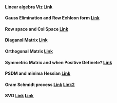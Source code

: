 #### Linear algebra Viz [Link](https://intuitive-math.club/linear-algebra/)
#### Gauss Elimination and Row Echleon form [Link](https://www.youtube.com/watch?v=eDb6iugi6Uk)
#### Row space and Col Space [Link](https://www.youtube.com/watch?v=DNc-hMtDc-I)
#### Diaganol Matrix [Link](https://byjus.com/maths/diagonal-matrix/)
#### Orthogonal Matrix [Link](https://medium.com/jun-devpblog/linear-algebra-9-properties-of-orthogonal-matrices-840b1d28ac20)
#### Symmetric Matrix and when Positive Definete? [Link](https://ocw.mit.edu/courses/mathematics/18-06sc-linear-algebra-fall-2011/positive-definite-matrices-and-applications/symmetric-matrices-and-positive-definiteness/MIT18_06SCF11_Ses3.1sum.pdf)
#### PSDM and minima Hessian [Link](https://ocw.mit.edu/courses/mathematics/18-06sc-linear-algebra-fall-2011/positive-definite-matrices-and-applications/positive-definite-matrices-and-minima/MIT18_06SCF11_Ses3.3sum.pdf)
#### Gram Schmidt process [Link](https://www.youtube.com/watch?v=Aslf3KGq2UE) [Link2](https://www.youtube.com/watch?v=0MtwqhIwdrI)
#### SVD [Link](https://www.youtube.com/watch?v=Nx0lRBaXoz4) [Link](https://gregorygundersen.com/blog/2018/12/20/svd-proof/#1-gram-matrices-as-positive-semi-definite)
